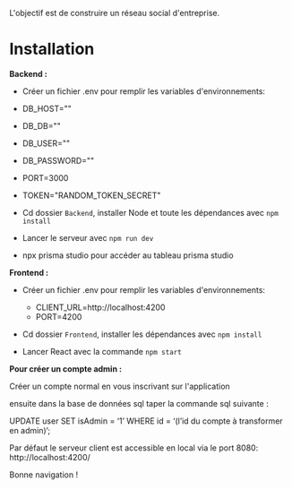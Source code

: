 L'objectif est de construire un réseau social d'entreprise.

# Installation

**Backend :**
- Créer un fichier .env pour remplir les variables d'environnements:
 - DB_HOST=""
 - DB_DB=""
 - DB_USER=""
 - DB_PASSWORD=""
 - PORT=3000
 - TOKEN="RANDOM_TOKEN_SECRET"

- Cd dossier `Backend`, installer Node et toute les dépendances avec `npm install`
- Lancer le serveur avec `npm run dev`
- npx prisma studio pour accéder au tableau prisma studio 


**Frontend :**
- Créer un fichier .env pour remplir les variables d'environnements:
  - CLIENT_URL=http://localhost:4200
  - PORT=4200

- Cd dossier `Frontend`, installer les dépendances avec `npm install`
- Lancer React avec la commande `npm start`

**Pour créer un compte admin :**

Créer un compte normal en vous inscrivant sur l'application

ensuite dans la base de données sql taper la commande sql suivante :

UPDATE user SET isAdmin = ‘1’ WHERE id = ‘(l’id du compte à transformer en admin)’;

Par défaut le serveur client est accessible en local via le port 8080: http://localhost:4200/

Bonne navigation !
